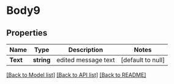 # Body9

## Properties
Name | Type | Description | Notes
------------ | ------------- | ------------- | -------------
**Text** | **string** | edited message text | [default to null]

[[Back to Model list]](../README.md#documentation-for-models) [[Back to API list]](../README.md#documentation-for-api-endpoints) [[Back to README]](../README.md)


